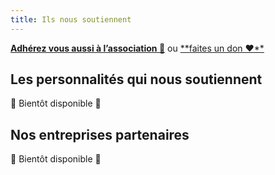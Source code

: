 ```yaml
---
title: Ils nous soutiennent
---
```


[**Adhérez vous aussi à l’association 🤝**](https://www.helloasso.com/associations/fragmentis-vitae/adhesions/adhesion) ou [**faites un don ❤**️](https://www.helloasso.com/associations/fragmentis-vitae/formulaires/1)

## Les personnalités qui nous soutiennent

🚧 Bientôt disponible 🚧

## Nos entreprises partenaires

🚧 Bientôt disponible 🚧
